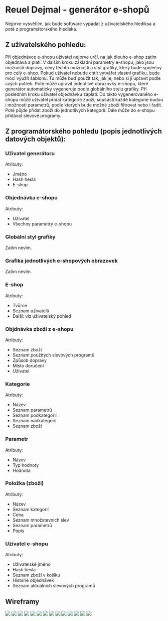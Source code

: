# Reuel Dejmal - generátor e-shopů
Nejprve vysvětlím, jak bude software vypadat z uživatelského hlediksa a poté z programátorského hlediska.

## Z uživatelského pohledu:
Při objednávce e-shopu uživatel nejprve určí, na jak dlouho e-shop zatím objednává a platí. V dalším kroku základní parametry e-shopu, jako jsou možnosti dopravy, ceny těchto možností a styl grafiky, který bude společný pro celý e-shop. Pokud uživatel nebude chtít vytvářet vlastní grafiku, bude moci využít šablonu. Tu může buď použít tak, jak je, nebo si ji upravit podle svých potřeb. Poté může upravit jednotlivé obrazovky e-shopu, které generátor automaticky vygeneruje podle globálního stylu grafiky. Pří posledním kroku uživatel objednávku zaplatí.
Do takto vygenerovaného e-shopu může uživatel přidat kategorie zboží, součástí každé kategorie budou i možnosti parametrů, podle kterých bude možné zboží filtrovat nebo i řadit. Poté půjde přidat zboží do jednotlivých kategorií. Dále může do e-shopu přidávat slevové programy.

## Z programátorského pohledu (popis jednotlivých datových objektů):

### Uživatel generátoru
Atributy:
- Jméno
- Hash hesla
- E-shop

### Objednávka e-shopu
Atributy:
- Uživatel
- Všechny parametry e-shopu

### Globální styl grafiky
Zatím nevím.

### Grafika jednotlivých e-shopových obrazovek
Zatím nevím.

### E-shop
Atributy:
- Tvůrce
- Seznam uživatelů
- Další: viz uživatelský pohled

### Objdnávka zboží z e-shopu
Atributy:
- Seznam zboží
- Seznam použitých slevových programů
- Způsob dopravy
- Místo doručení
- Uživatel

### Kategorie
Atributy:
- Název
- Seznam parametrů
- Seznam podkategorií
- Seznam nadkategoríí
- Seznam zboží

### Parametr
Atributy:
- Název
- Typ hodnoty
- Hodnota

### Položka (zboží)
Atributy:
- Název
- Seznam kategorií
- Cena
- Seznam množstevních slev
- Seznam parametrů
- Popis

### Uživatel e-shopu
Atributy:
- Uživatelské jméno
- Hash hesla
- Seznam zboží v košíku
- Historie objednávek
- Seznam aktuálních slevových programů

## Wireframy
![](uvod-mobile.jpeg)
![](uvod-desktop.jpeg)
![](prhl_reg-mobile.jpeg)
![](prihl_reg-desktop.jpeg)
![](novy_eshop-mobile.jpeg)
![](novy_eshop-desktop.jpeg)
![](administrace-desktop.jpeg)
![](nastaveni_eshopu-desktop.jpeg)
![](obnoveni_hesla-desktop.jpeg)
![](obnoveni_hesla-mobiile.jpeg)
![](obnoveni_hesla-okno.jpeg)
![](overeni_emailu-desktop.jpeg)
![](overeni_emailu-mobile.jpeg)
![](pridat_upr_kateg-mobile-okno.jpeg)
